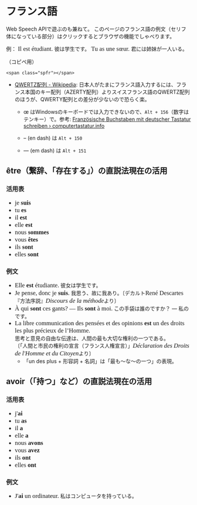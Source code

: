 # フランス語


Web Speech APIで遊ぶのも兼ねて。
このページのフランス語の例文（セリフ体になっている部分）はクリックするとブラウザの機能でしゃべります。

例：
<span class="spfr">Il est étudiant.</span> 彼は学生です。
<span class="spfr">Tu as une sœur.</span> 君には姉妹が一人いる。

（コピペ用）

```
<span class="spfr"></span>
```

- [QWERTZ配列 - Wikipedia](https://ja.wikipedia.org/wiki/QWERTZ%E9%85%8D%E5%88%97): 日本人がたまにフランス語入力するには、フランス本国のキー配列（AZERTY配列）よりスイスフランス語のQWERTZ配列のほうが、QWERTY配列との差分が少ないので恐らく楽。
    - œ はWindowsのキーボードでは入力できないので、`Alt + 156`（数字はテンキー）で。参考: [Französische Buchstaben mit deutscher Tastatur schreiben › computertastatur.info](https://computertastatur.info/franzoesische-buchstaben-mit-deutscher-tastatur-schreiben/)

    - – (en dash) は `Alt + 150`
    - — (em dash) は `Alt + 151`

## être（繋辞、「存在する」）の直説法現在の活用
### 活用表
- <span class="spfr">je **suis**</span>
- <span class="spfr">tu **es**</span>
- <span class="spfr">il **est**</span>
- <span class="spfr">elle **est**</span>
- <span class="spfr">nous **sommes**</span>
- <span class="spfr">vous **êtes**</span>
- <span class="spfr">ils **sont**</span>
- <span class="spfr">elles **sont**</span>

### 例文
- <span class="spfr">Elle **est** étudiante.</span> 彼女は学生です。
- <span class="spfr">Je pense, donc je **suis**.</span> 我思う、故に我あり。〔デカルト<span class="spfr">René Descartes</span>『方法序説』<span class="spfr">*Discours de la méthode*</span>より〕
- <span class="spfr">À qui **sont** ces gants? — Ils **sont** à moi.</span> この手袋は誰のですか？ — 私のです。
- <span class="spfr">La libre communication des pensées et des opinions **est** un des droits les plus précieux de l’Homme.</span><br>思考と意見の自由な伝達は、人間の最も大切な権利の一つである。<br>〔「人間と市民の権利の宣言（フランス人権宣言）」<span class="spfr">*Déclaration des Droits de l'Homme et du Citoyen*</span>より〕
    - 「un des plus + 形容詞 + 名詞」は「最も～な～の一つ」の表現。

## avoir（「持つ」など）の直説法現在の活用
### 活用表
- <span class="spfr">j'**ai**</span>
- <span class="spfr">tu **as**</span>
- <span class="spfr">il **a**</span>
- <span class="spfr">elle **a**</span>
- <span class="spfr">nous **avons**</span>
- <span class="spfr">vous **avez**</span>
- <span class="spfr">ils **ont**</span>
- <span class="spfr">elles **ont**</span>

### 例文
- <span class="spfr">J'**ai** un ordinateur.</span> 私はコンピュータを持っている。


<script>
// 読み上げ対象をクラスで全て選び、読み上げイベントを追加
const targets = document.getElementsByClassName('spfr');
for(let i = 0; i < targets.length; i++){
  //クリックイベントにフックして音声再生する
  targets[i].addEventListener('click', (e) => {
    const text = e.currentTarget.innerText; // 読み上げるテキスト
    const uttr = new SpeechSynthesisUtterance(text); // 発言を作成
    uttr.lang = "fr" // 言語を指定
    speechSynthesis.speak(uttr); // 発言を再生 (発言キューに発言を追加)
}, false);
  
}
</script>
<style type="text/css">
@import url('https://fonts.googleapis.com/css2?family=Source+Serif+Pro:ital,wght@0,400;0,600;1,400;1,600&display=swap');
.spfr {
  font-family: 'Source Serif Pro', serif;
  font-size: 120%;
  font-weight: 400;
}
</style>
